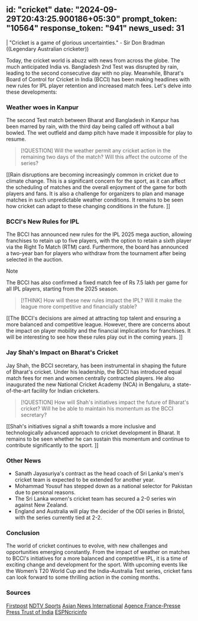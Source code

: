 
id: "cricket"
date: "2024-09-29T20:43:25.900186+05:30"
prompt_token: "10564"
response_token: "941"
news_used: 31
------
| "Cricket is a game of glorious uncertainties." - Sir Don Bradman ((Legendary Australian cricketer))

Today, the cricket world is abuzz with news from across the globe. The much anticipated India vs. Bangladesh 2nd Test was disrupted by rain, leading to the second consecutive day with no play. Meanwhile, Bharat's Board of Control for Cricket in India (BCCI) has been making headlines with new rules for IPL player retention and increased match fees. Let's delve into these developments:

### Weather woes in Kanpur

The second Test match between Bharat and Bangladesh in Kanpur has been marred by rain, with the third day being called off without a ball bowled. The wet outfield and damp pitch have made it impossible for play to resume.

> [!QUESTION]
> Will the weather permit any cricket action in the remaining two days of the match? Will this affect the outcome of the series?

[[Rain disruptions are becoming increasingly common in cricket due to climate change. This is a significant concern for the sport, as it can affect the scheduling of matches and the overall enjoyment of the game for both players and fans. It is also a challenge for organizers to plan and manage matches in such unpredictable weather conditions. It remains to be seen how cricket can adapt to these changing conditions in the future. ]] 

### BCCI's New Rules for IPL

The BCCI has announced new rules for the IPL 2025 mega auction, allowing franchises to retain up to five players, with the option to retain a sixth player via the Right To Match (RTM) card.  Furthermore, the board has announced a two-year ban for players who withdraw from the tournament after being selected in the auction. 

> [!NOTE]
> The BCCI has also confirmed a fixed match fee of Rs 7.5 lakh per game for all IPL players, starting from the 2025 season.

> [!THINK]
> How will these new rules impact the IPL? Will it make the league more competitive and financially stable? 

[[The BCCI's decisions are aimed at attracting top talent and ensuring a more balanced and competitive league. However, there are concerns about the impact on player mobility and the financial implications for franchises. It will be interesting to see how these rules play out in the coming years. ]]

### Jay Shah's Impact on Bharat's Cricket 

Jay Shah, the BCCI secretary, has been instrumental in shaping the future of Bharat's cricket. Under his leadership, the BCCI has introduced equal match fees for men and women centrally contracted players. He also inaugurated the new National Cricket Academy (NCA) in Bengaluru,  a state-of-the-art facility for Indian cricketers.

> [!QUESTION]
> How will Shah's initiatives impact the future of Bharat's cricket? Will he be able to maintain his momentum as the BCCI secretary?

[[Shah's initiatives signal a shift towards a more inclusive and technologically advanced approach to cricket development in Bharat. It remains to be seen whether he can sustain this momentum and continue to contribute significantly to the sport. ]]

### Other News 

- Sanath Jayasuriya's contract as the head coach of Sri Lanka's men's cricket team is expected to be extended for another year.
- Mohammad Yousuf has stepped down as a national selector for Pakistan due to personal reasons. 
- The Sri Lanka women's cricket team has secured a 2-0 series win against New Zealand.
- England and Australia will play the decider of the ODI series in Bristol, with the series currently tied at 2-2.

### Conclusion 

The world of cricket continues to evolve, with new challenges and opportunities emerging constantly. From the impact of weather on matches to BCCI's initiatives for a more balanced and competitive IPL, it is a time of exciting change and development for the sport. With upcoming events like the Women’s T20 World Cup and the India-Australia Test series, cricket fans can look forward to some thrilling action in the coming months.

### Sources

[Firstpost](https://www.firstpost.com)
[NDTV Sports](https://sports.ndtv.com)
[Asian News International](https://www.asianews.international/)
[Agence France-Presse](https://www.afp.com/)
[Press Trust of India](https://www.ptinews.com/)
[ESPNcricinfo](https://www.espncricinfo.com/)

